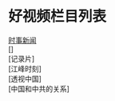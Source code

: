 #                                                 好视频栏目列表

[时事新闻](https://kqvrooyd.hpv.goweek.xyz/hp7186d9da519b991c2ba03c4c8c859e2c630c65b4444Z.4Sn.4DD.YnD/xNb/!Ln!iz!i4!LZ!0q!ZS/!Lq!i0!00!Ln!iz!dn/!Lq!0q!0S!Ln!0q!Zi!Lq!d0!Zq!Ln!Zn!in!Ld!0d!0m!LA!it!d4/5D4.6.mp4)  
[]  
[记录片]  
[江峰时刻]  
[透视中国]  
[中国和中共的关系]
